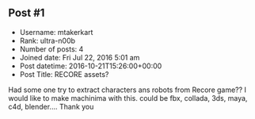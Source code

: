 ## Post #1
- Username: mtakerkart
- Rank: ultra-n00b
- Number of posts: 4
- Joined date: Fri Jul 22, 2016 5:01 am
- Post datetime: 2016-10-21T15:26:00+00:00
- Post Title: RECORE assets?

Had some one try to extract characters ans robots from Recore game?? I would like to make machinima with this.  could be fbx, collada, 3ds, maya, c4d, blender....
Thank you
